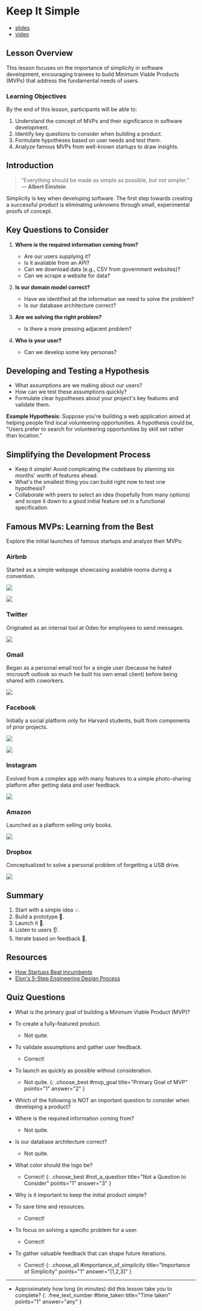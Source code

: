 # Keep It Simple

<div class="alert alert-primary mt-2">

- [slides](https://github.com/DPI-WE/slides-keep-it-simple)
- [video](https://youtu.be/DkOPuO1j_9M)

</div>

## Lesson Overview
This lesson focuses on the importance of simplicity in software development, encouraging trainees to build Minimum Viable Products (MVPs) that address the fundamental needs of users.

### Learning Objectives
By the end of this lesson, participants will be able to:
1. Understand the concept of MVPs and their significance in software development.
2. Identify key questions to consider when building a product.
3. Formulate hypotheses based on user needs and test them.
4. Analyze famous MVPs from well-known startups to draw insights.

## Introduction
> "Everything should be made as simple as possible, but not simpler."  
— **Albert Einstein**

Simplicity is key when developing software. The first step towards creating a successful product is eliminating unknowns through small, experimental proofs of concept.

## Key Questions to Consider

1. **Where is the required information coming from?**
   - Are our users supplying it?
   - Is it available from an API?
   - Can we download data (e.g., CSV from government websites)?
   - Can we scrape a website for data?

2. **Is our domain model correct?**
   - Have we identified all the information we need to solve the problem?
   - Is our database architecture correct?

3. **Are we solving the right problem?**
   - Is there a more pressing adjacent problem?

4. **Who is your user?**
   - Can we develop some key personas?

<!-- **Activity:** Brainstorm and discuss as a group how these questions can guide the initial stages of a product idea. -->

## Developing and Testing a Hypothesis

- What assumptions are we making about our users?
- How can we test these assumptions quickly?
- Formulate clear hypotheses about your project's key features and validate them.

**Example Hypothesis:** Suppose you're building a web application aimed at helping people find local volunteering opportunities. A hypothesis could be, "Users prefer to search for volunteering opportunities by skill set rather than location."

## Simplifying the Development Process

- Keep it simple! Avoid complicating the codebase by planning six months' worth of features ahead.
- What's the smallest thing you can build right now to test one hypothesis?
- Collaborate with peers to select an idea (hopefully from many options) and scope it down to a good initial feature set in a functional specification.

## Famous MVPs: Learning from the Best

Explore the initial launches of famous startups and analyze their MVPs:

### Airbnb 
Started as a simple webpage showcasing available rooms during a convention.

![](assets/airbnb.jpeg)

![](assets/airbnb.png)

### Twitter
Originated as an internal tool at Odeo for employees to send messages.

![](assets/twitter.jpeg)

### Gmail
Began as a personal email tool for a single user (because he hated microsoft outlook so much he built his own email client) before being shared with coworkers.

![](assets/gmail.jpg)

### Facebook
Initially a social platform only for Harvard students, built from components of prior projects.

![](assets/facebook.png)

![](assets/facebook-profile.jpg)

### Instagram
Evolved from a complex app with many features to a simple photo-sharing platform after getting data and user feedback.

![](assets/instagram.png)

### Amazon
Launched as a platform selling only books.

![](assets/amazon.png)

### Dropbox
Conceptualized to solve a personal problem of forgetting a USB drive.

![](assets/dropbox.png)

<!-- **Activity:** Review each MVP and discuss as a group what features were essential in the initial product and how they evolved. -->

## Summary

1. Start with a simple idea 💡.
2. Build a prototype 👷.
3. Launch it 🚀.
4. Listen to users 👂.
5. Iterate based on feedback 🔁.

## Resources
- [How Startups Beat Incumbents](https://longform.asmartbear.com/startup-beats-incumbent)
- [Elon's 5-Step Engineering Design Process](https://gist.github.com/heratyian/5b11e955c557382c9c14909af827f3b7)

## Quiz Questions

- What is the primary goal of building a Minimum Viable Product (MVP)?
- To create a fully-featured product.
  - Not quite.
- To validate assumptions and gather user feedback.
  - Correct!
- To launch as quickly as possible without consideration.
  - Not quite.
{: .choose_best #mvp_goal title="Primary Goal of MVP" points="1" answer="2" }

- Which of the following is NOT an important question to consider when developing a product?
- Where is the required information coming from?
  - Not quite.
- Is our database architecture correct?
  - Not quite.
- What color should the logo be?
  - Correct!
{: .choose_best #not_a_question title="Not a Question to Consider" points="1" answer="3" }

- Why is it important to keep the initial product simple?
- To save time and resources.
  - Correct!
- To focus on solving a specific problem for a user.
  - Correct!
- To gather valuable feedback that can shape future iterations.
  - Correct!
{: .choose_all #importance_of_simplicity title="Importance of Simplicity" points="1" answer="[1,2,3]" }

---

- Approximately how long (in minutes) did this lesson take you to complete?
{: .free_text_number #time_taken title="Time taken" points="1" answer="any" }
